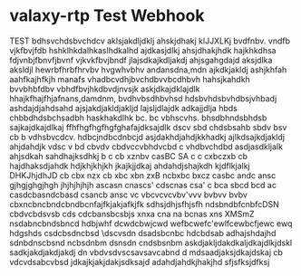 # valaxy-rtp Test Webhook
TEST
bdhsvchdsbvchdcv aklsjakdljdklj ahskjdhakj klJJXLKj
bvdfnbv. vndfb vjkfbvjfdb hshklhkdalhkaslhdkalhd ajdkasjdlkj ahsjdhakjhdk hajkhkdhsa
fdjvnbjfbnvfjbvnf vjkvkfbvjbndf jlajsdkajkdljakdj ahjsgahgdajd aksjdlka aksldjl
hewrbfhrbfhrvbv hvgwhvbhv  andansdna,mdn ajkdkjakldj ashjkhfah aahfkajhfkjh manafs
vhadbcvdhjbvchdbvvbcdhbvh hahsjkahdkh
bvvbhbfdbv vbhdfbvjhkdbvdjnvsjk askjdkajdklajdlk hhajkfhajfhjafnans,damdnm,
bvdhvbsdhbvhsd hdsbvhdsbvhdbsjvhbadj ashdajdjahdsahd ajsjakdjakldjakljd lajsljdlajdk adkajjdlja
hbds   chbbdhdsbchsadbh haskhakdlhk
 bc. bc vbhscvhs. bhsdbhndsbhdsb sajkajdkajdlkaj ffhfhgfhgfhgfghafajdksajdlk
 dscv sbd chdsbsahb
sbdv bsv cb b vdhsbvcdcv. hdbcjndbcdnbcjd asjdakhdjahdjkkhadkj ajlkdsajkdjakldj ahjdahdjk
vdsc v bd cbvdv cbdvccvbhdvcbd c vhdbvchdbd asdjasdkljalk ahjsdkah sahdhajksdhkj
b c cb xznbv casBC SA
c c cxbczxb cb hajdhaksdjahdk hdjkhjkhjkh jkajkjjdkaj ahdahdjshajkdh kjdflkjalkj DHKJhjdhJD
cb cbx nzx
cb xbc xbn zxB
 ncbxbc bxcz
 casbc andc ansc gjhgjghgjhgh jhjhjhjhjh
 ascasn cnascs'
 cdscnas csa'
 c
bca sbcd bcd ac
casdcbasndcbasd
csancb ansc
vc vbcvcvcvbv'vvv
bvbvv
bvbv
cbxncbncbndcbndbcnfajfkjakjafkjfk
sdhsjdhjsfhjsfh
ndsbndbfcnbfcDSN
cbdvcbdsvsb cds cdcbansbcsbjs
 xnxa cna na bcnas
 xns XMSmZ 
nsdabncbndsbncd
hdbjwhf
dcwdcbwjcwd
wefbcwefc'ewlfcewbcfjewc
ewq
hdgshds
csdcbsdncbsd
\dscvsdn
dsadsbcnbc hdcbdsab adhajshdajhd
sdnbdnscbsnd ncbsdnbm
dsnsdn  cndsbsnbm askdjakljdakdkaljdkajdlkjdskl sadkjakdjakdjakdj
dn vbdvsdvscsavsavcabnd d mdsaadjaksjdkajdskaj
cb vdcvdsabcvbsd jdkajkjakjdakjsdksajd adahdjahdkjhakjhd sfjsfksjdfksj
